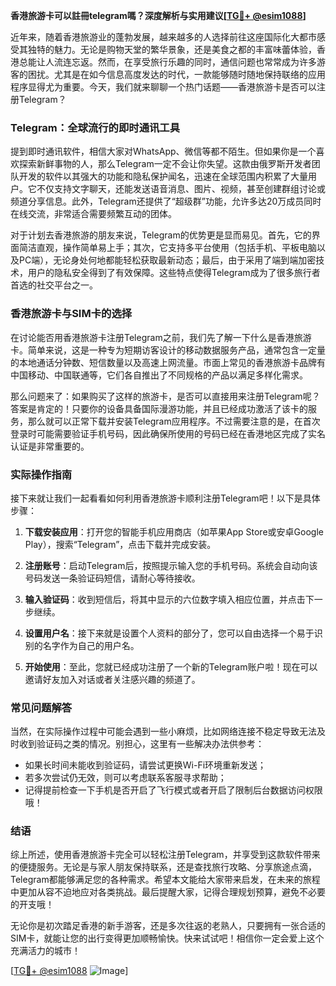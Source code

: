 **香港旅游卡可以註冊telegram嗎？深度解析与实用建议[[TG💪+ @esim1088](https://t.me/s/esim1088)]**

近年来，随着香港旅游业的蓬勃发展，越来越多的人选择前往这座国际化大都市感受其独特的魅力。无论是购物天堂的繁华景象，还是美食之都的丰富味蕾体验，香港总能让人流连忘返。然而，在享受旅行乐趣的同时，通信问题也常常成为许多游客的困扰。尤其是在如今信息高度发达的时代，一款能够随时随地保持联络的应用程序显得尤为重要。今天，我们就来聊聊一个热门话题——香港旅游卡是否可以注册Telegram？

### Telegram：全球流行的即时通讯工具

提到即时通讯软件，相信大家对WhatsApp、微信等都不陌生。但如果你是一个喜欢探索新鲜事物的人，那么Telegram一定不会让你失望。这款由俄罗斯开发者团队开发的软件以其强大的功能和隐私保护闻名，迅速在全球范围内积累了大量用户。它不仅支持文字聊天，还能发送语音消息、图片、视频，甚至创建群组讨论或频道分享信息。此外，Telegram还提供了“超级群”功能，允许多达20万成员同时在线交流，非常适合需要频繁互动的团体。

对于计划去香港旅游的朋友来说，Telegram的优势更是显而易见。首先，它的界面简洁直观，操作简单易上手；其次，它支持多平台使用（包括手机、平板电脑以及PC端），无论身处何地都能轻松获取最新动态；最后，由于采用了端到端加密技术，用户的隐私安全得到了有效保障。这些特点使得Telegram成为了很多旅行者首选的社交平台之一。

### 香港旅游卡与SIM卡的选择

在讨论能否用香港旅游卡注册Telegram之前，我们先了解一下什么是香港旅游卡。简单来说，这是一种专为短期访客设计的移动数据服务产品，通常包含一定量的本地通话分钟数、短信数量以及高速上网流量。市面上常见的香港旅游卡品牌有中国移动、中国联通等，它们各自推出了不同规格的产品以满足多样化需求。

那么问题来了：如果购买了这样的旅游卡，是否可以直接用来注册Telegram呢？答案是肯定的！只要你的设备具备国际漫游功能，并且已经成功激活了该卡的服务，那么就可以正常下载并安装Telegram应用程序。不过需要注意的是，在首次登录时可能需要验证手机号码，因此确保所使用的号码已经在香港地区完成了实名认证是非常重要的。

### 实际操作指南

接下来就让我们一起看看如何利用香港旅游卡顺利注册Telegram吧！以下是具体步骤：

1. **下载安装应用**：打开您的智能手机应用商店（如苹果App Store或安卓Google Play），搜索“Telegram”，点击下载并完成安装。
   
2. **注册账号**：启动Telegram后，按照提示输入您的手机号码。系统会自动向该号码发送一条验证码短信，请耐心等待接收。
   
3. **输入验证码**：收到短信后，将其中显示的六位数字填入相应位置，并点击下一步继续。
   
4. **设置用户名**：接下来就是设置个人资料的部分了，您可以自由选择一个易于识别的名字作为自己的用户名。
   
5. **开始使用**：至此，您就已经成功注册了一个新的Telegram账户啦！现在可以邀请好友加入对话或者关注感兴趣的频道了。

### 常见问题解答

当然，在实际操作过程中可能会遇到一些小麻烦，比如网络连接不稳定导致无法及时收到验证码之类的情况。别担心，这里有一些解决办法供参考：

- 如果长时间未能收到验证码，请尝试更换Wi-Fi环境重新发送；
- 若多次尝试仍无效，则可以考虑联系客服寻求帮助；
- 记得提前检查一下手机是否开启了飞行模式或者开启了限制后台数据访问权限哦！

### 结语

综上所述，使用香港旅游卡完全可以轻松注册Telegram，并享受到这款软件带来的便捷服务。无论是与家人朋友保持联系，还是查找旅行攻略、分享旅途点滴，Telegram都能够满足您的各种需求。希望本文能给大家带来启发，在未来的旅程中更加从容不迫地应对各类挑战。最后提醒大家，记得合理规划预算，避免不必要的开支哦！

无论你是初次踏足香港的新手游客，还是多次往返的老熟人，只要拥有一张合适的SIM卡，就能让您的出行变得更加顺畅愉快。快来试试吧！相信你一定会爱上这个充满活力的城市！

[[TG💪+ @esim1088](https://t.me/s/esim1088) ![Image](https://i.postimg.cc/4NQfJmqS/Snipaste-2025-05-13-00-14-12.png)]